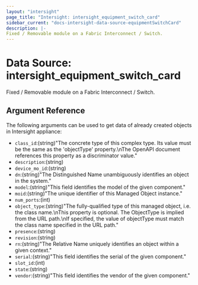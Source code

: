 ```yaml
---
layout: "intersight"
page_title: "Intersight: intersight_equipment_switch_card"
sidebar_current: "docs-intersight-data-source-equipmentSwitchCard"
description: |-
Fixed / Removable module on a Fabric Interconnect / Switch.
---
```


# Data Source: intersight_equipment_switch_card
Fixed / Removable module on a Fabric Interconnect / Switch.
## Argument Reference
The following arguments can be used to get data of already created objects in Intersight appliance:
* `class_id`:(string)"The concrete type of this complex type. Its value must be the same as the 'objectType' property.\nThe OpenAPI document references this property as a discriminator value."
* `description`:(string)
* `device_mo_id`:(string)
* `dn`:(string)"The Distinguished Name unambiguously identifies an object in the system."
* `model`:(string)"This field identifies the model of the given component."
* `moid`:(string)"The unique identifier of this Managed Object instance."
* `num_ports`:(int)
* `object_type`:(string)"The fully-qualified type of this managed object, i.e. the class name.\nThis property is optional. The ObjectType is implied from the URL path.\nIf specified, the value of objectType must match the class name specified in the URL path."
* `presence`:(string)
* `revision`:(string)
* `rn`:(string)"The Relative Name uniquely identifies an object within a given context."
* `serial`:(string)"This field identifies the serial of the given component."
* `slot_id`:(int)
* `state`:(string)
* `vendor`:(string)"This field identifies the vendor of the given component."
